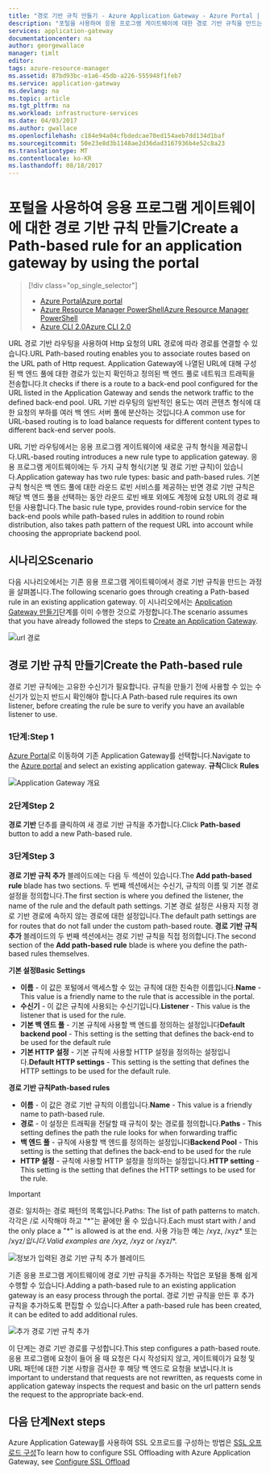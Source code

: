 ```yaml
---
title: "경로 기반 규칙 만들기 - Azure Application Gateway - Azure Portal | Microsoft Docs"
description: "포털을 사용하여 응용 프로그램 게이트웨이에 대한 경로 기반 규칙을 만드는 방법을 알아봅니다."
services: application-gateway
documentationcenter: na
author: georgewallace
manager: timlt
editor: 
tags: azure-resource-manager
ms.assetid: 87bd93bc-e1a6-45db-a226-555948f1feb7
ms.service: application-gateway
ms.devlang: na
ms.topic: article
ms.tgt_pltfrm: na
ms.workload: infrastructure-services
ms.date: 04/03/2017
ms.author: gwallace
ms.openlocfilehash: c184e94a04cfbdedcae70ed154aeb7dd134d1baf
ms.sourcegitcommit: 50e23e8d3b1148ae2d36dad3167936b4e52c8a23
ms.translationtype: MT
ms.contentlocale: ko-KR
ms.lasthandoff: 08/18/2017
---
```

# <a name="create-a-path-based-rule-for-an-application-gateway-by-using-the-portal"></a><span data-ttu-id="ed350-103">포털을 사용하여 응용 프로그램 게이트웨이에 대한 경로 기반 규칙 만들기</span><span class="sxs-lookup"><span data-stu-id="ed350-103">Create a Path-based rule for an application gateway by using the portal</span></span>

> [!div class="op_single_selector"]
> * [<span data-ttu-id="ed350-104">Azure Portal</span><span class="sxs-lookup"><span data-stu-id="ed350-104">Azure portal</span></span>](application-gateway-create-url-route-portal.md)
> * [<span data-ttu-id="ed350-105">Azure Resource Manager PowerShell</span><span class="sxs-lookup"><span data-stu-id="ed350-105">Azure Resource Manager PowerShell</span></span>](application-gateway-create-url-route-arm-ps.md)
> * [<span data-ttu-id="ed350-106">Azure CLI 2.0</span><span class="sxs-lookup"><span data-stu-id="ed350-106">Azure CLI 2.0</span></span>](application-gateway-create-url-route-cli.md)

<span data-ttu-id="ed350-107">URL 경로 기반 라우팅을 사용하여 Http 요청의 URL 경로에 따라 경로를 연결할 수 있습니다.</span><span class="sxs-lookup"><span data-stu-id="ed350-107">URL Path-based routing enables you to associate routes based on the URL path of Http request.</span></span> <span data-ttu-id="ed350-108">Application Gateway에 나열된 URL에 대해 구성된 백 엔드 풀에 대한 경로가 있는지 확인하고 정의된 백 엔드 풀로 네트워크 트래픽을 전송합니다.</span><span class="sxs-lookup"><span data-stu-id="ed350-108">It checks if there is a route to a back-end pool configured for the URL listed in the Application Gateway and sends the network traffic to the defined back-end pool.</span></span> <span data-ttu-id="ed350-109">URL 기반 라우팅의 일반적인 용도는 여러 콘텐츠 형식에 대한 요청의 부하를 여러 백 엔드 서버 풀에 분산하는 것입니다.</span><span class="sxs-lookup"><span data-stu-id="ed350-109">A common use for URL-based routing is to load balance requests for different content types to different back-end server pools.</span></span>

<span data-ttu-id="ed350-110">URL 기반 라우팅에서는 응용 프로그램 게이트웨이에 새로운 규칙 형식을 제공합니다.</span><span class="sxs-lookup"><span data-stu-id="ed350-110">URL-based routing introduces a new rule type to application gateway.</span></span> <span data-ttu-id="ed350-111">응용 프로그램 게이트웨이에는 두 가지 규칙 형식(기본 및 경로 기반 규칙)이 있습니다.</span><span class="sxs-lookup"><span data-stu-id="ed350-111">Application gateway has two rule types: basic and path-based rules.</span></span> <span data-ttu-id="ed350-112">기본 규칙 형식은 백 엔드 풀에 대한 라운드 로빈 서비스를 제공하는 반면 경로 기반 규칙은 해당 백 엔드 풀을 선택하는 동안 라운드 로빈 배포 외에도 계정에 요청 URL의 경로 패턴을 사용합니다.</span><span class="sxs-lookup"><span data-stu-id="ed350-112">The basic rule type, provides round-robin service for the back-end pools while path-based rules in addition to round robin distribution, also takes path pattern of the request URL into account while choosing the appropriate backend pool.</span></span>

## <a name="scenario"></a><span data-ttu-id="ed350-113">시나리오</span><span class="sxs-lookup"><span data-stu-id="ed350-113">Scenario</span></span>

<span data-ttu-id="ed350-114">다음 시나리오에서는 기존 응용 프로그램 게이트웨이에서 경로 기반 규칙을 만드는 과정을 살펴봅니다.</span><span class="sxs-lookup"><span data-stu-id="ed350-114">The following scenario goes through creating a Path-based rule in an existing application gateway.</span></span>
<span data-ttu-id="ed350-115">이 시나리오에서는 [Application Gateway 만들기](application-gateway-create-gateway-portal.md)단계를 이미 수행한 것으로 가정합니다.</span><span class="sxs-lookup"><span data-stu-id="ed350-115">The scenario assumes that you have already followed the steps to [Create an Application Gateway](application-gateway-create-gateway-portal.md).</span></span>

![url 경로][scenario]

## <span data-ttu-id="ed350-117"><a name="createrule"></a>경로 기반 규칙 만들기</span><span class="sxs-lookup"><span data-stu-id="ed350-117"><a name="createrule"></a>Create the Path-based rule</span></span>

<span data-ttu-id="ed350-118">경로 기반 규칙에는 고유한 수신기가 필요합니다. 규칙을 만들기 전에 사용할 수 있는 수신기가 있는지 반드시 확인해야 합니다.</span><span class="sxs-lookup"><span data-stu-id="ed350-118">A Path-based rule requires its own listener, before creating the rule be sure to verify you have an available listener to use.</span></span>

### <a name="step-1"></a><span data-ttu-id="ed350-119">1단계:</span><span class="sxs-lookup"><span data-stu-id="ed350-119">Step 1</span></span>

<span data-ttu-id="ed350-120">[Azure Portal](http://portal.azure.com)로 이동하여 기존 Application Gateway를 선택합니다.</span><span class="sxs-lookup"><span data-stu-id="ed350-120">Navigate to the [Azure portal](http://portal.azure.com) and select an existing application gateway.</span></span> <span data-ttu-id="ed350-121">**규칙**</span><span class="sxs-lookup"><span data-stu-id="ed350-121">Click **Rules**</span></span>

![Application Gateway 개요][1]

### <a name="step-2"></a><span data-ttu-id="ed350-123">2단계</span><span class="sxs-lookup"><span data-stu-id="ed350-123">Step 2</span></span>

<span data-ttu-id="ed350-124">**경로 기반** 단추를 클릭하여 새 경로 기반 규칙을 추가합니다.</span><span class="sxs-lookup"><span data-stu-id="ed350-124">Click **Path-based** button to add a new Path-based rule.</span></span>

### <a name="step-3"></a><span data-ttu-id="ed350-125">3단계</span><span class="sxs-lookup"><span data-stu-id="ed350-125">Step 3</span></span>

<span data-ttu-id="ed350-126">**경로 기반 규칙 추가** 블레이드에는 다음 두 섹션이 있습니다.</span><span class="sxs-lookup"><span data-stu-id="ed350-126">The **Add path-based rule** blade has two sections.</span></span> <span data-ttu-id="ed350-127">두 번째 섹션에서는 수신기, 규칙의 이름 및 기본 경로 설정을 정의합니다.</span><span class="sxs-lookup"><span data-stu-id="ed350-127">The first section is where you defined the listener, the name of the rule and the default path settings.</span></span> <span data-ttu-id="ed350-128">기본 경로 설정은 사용자 지정 경로 기반 경로에 속하지 않는 경로에 대한 설정입니다.</span><span class="sxs-lookup"><span data-stu-id="ed350-128">The default path settings are for routes that do not fall under the custom path-based route.</span></span> <span data-ttu-id="ed350-129">**경로 기반 규칙 추가** 블레이드의 두 번째 섹션에서는 경로 기반 규칙을 직접 정의합니다.</span><span class="sxs-lookup"><span data-stu-id="ed350-129">The second section of the **Add path-based rule** blade is where you define the path-based rules themselves.</span></span>

<span data-ttu-id="ed350-130">**기본 설정**</span><span class="sxs-lookup"><span data-stu-id="ed350-130">**Basic Settings**</span></span>

* <span data-ttu-id="ed350-131">**이름** - 이 값은 포털에서 액세스할 수 있는 규칙에 대한 친숙한 이름입니다.</span><span class="sxs-lookup"><span data-stu-id="ed350-131">**Name** - This value is a friendly name to the rule that is accessible in the portal.</span></span>
* <span data-ttu-id="ed350-132">**수신기** - 이 값은 규칙에 사용되는 수신기입니다.</span><span class="sxs-lookup"><span data-stu-id="ed350-132">**Listener** - This value is the listener that is used for the rule.</span></span>
* <span data-ttu-id="ed350-133">**기본 백 엔드 풀** - 기본 규칙에 사용할 백 엔드를 정의하는 설정입니다</span><span class="sxs-lookup"><span data-stu-id="ed350-133">**Default backend pool** - This setting is the setting that defines the back-end to be used for the default rule</span></span>
* <span data-ttu-id="ed350-134">**기본 HTTP 설정** - 기본 규칙에 사용할 HTTP 설정을 정의하는 설정입니다.</span><span class="sxs-lookup"><span data-stu-id="ed350-134">**Default HTTP settings** - This setting is the setting that defines the HTTP settings to be used for the default rule.</span></span>

<span data-ttu-id="ed350-135">**경로 기반 규칙**</span><span class="sxs-lookup"><span data-stu-id="ed350-135">**Path-based rules**</span></span>

* <span data-ttu-id="ed350-136">**이름** - 이 값은 경로 기반 규칙의 이름입니다.</span><span class="sxs-lookup"><span data-stu-id="ed350-136">**Name** - This value is a friendly name to path-based rule.</span></span>
* <span data-ttu-id="ed350-137">**경로** - 이 설정은 트래픽을 전달할 때 규칙이 찾는 경로를 정의합니다.</span><span class="sxs-lookup"><span data-stu-id="ed350-137">**Paths** - This setting defines the path the rule looks for when forwarding traffic</span></span>
* <span data-ttu-id="ed350-138">**백 엔드 풀** - 규칙에 사용할 백 엔드를 정의하는 설정입니다</span><span class="sxs-lookup"><span data-stu-id="ed350-138">**Backend Pool** - This setting is the setting that defines the back-end to be used for the rule</span></span>
* <span data-ttu-id="ed350-139">**HTTP 설정** - 규칙에 사용할 HTTP 설정을 정의하는 설정입니다.</span><span class="sxs-lookup"><span data-stu-id="ed350-139">**HTTP setting** - This setting is the setting that defines the HTTP settings to be used for the rule.</span></span>

> [!IMPORTANT]
> <span data-ttu-id="ed350-140">경로: 일치하는 경로 패턴의 목록입니다.</span><span class="sxs-lookup"><span data-stu-id="ed350-140">Paths: The list of path patterns to match.</span></span> <span data-ttu-id="ed350-141">각각은 /로 시작해야 하고 "\*"는 끝에만 올 수 있습니다.</span><span class="sxs-lookup"><span data-stu-id="ed350-141">Each must start with / and the only place a "\*" is allowed is at the end.</span></span> <span data-ttu-id="ed350-142">사용 가능한 예는 /xyz, /xyz* 또는 /xyz/*입니다.</span><span class="sxs-lookup"><span data-stu-id="ed350-142">Valid examples are /xyz, /xyz* or /xyz/*.</span></span>  

![정보가 입력된 경로 기반 규칙 추가 블레이드][2]

<span data-ttu-id="ed350-144">기존 응용 프로그램 게이트웨이에 경로 기반 규칙을 추가하는 작업은 포털을 통해 쉽게 수행할 수 있습니다.</span><span class="sxs-lookup"><span data-stu-id="ed350-144">Adding a path-based rule to an existing application gateway is an easy process through the portal.</span></span> <span data-ttu-id="ed350-145">경로 기반 규칙을 만든 후 추가 규칙을 추가하도록 편집할 수 있습니다.</span><span class="sxs-lookup"><span data-stu-id="ed350-145">After a path-based rule has been created, it can be edited to add additional rules.</span></span> 

![추가 경로 기반 규칙 추가][3]

<span data-ttu-id="ed350-147">이 단계는 경로 기반 경로를 구성합니다.</span><span class="sxs-lookup"><span data-stu-id="ed350-147">This step configures a path-based route.</span></span> <span data-ttu-id="ed350-148">응용 프로그램에 요청이 들어 올 때 요청은 다시 작성되지 않고, 게이트웨이가 요청 및 URL 패턴에 대한 기본 사항을 검사한 후 해당 백 엔드로 요청을 보냅니다.</span><span class="sxs-lookup"><span data-stu-id="ed350-148">It is important to understand that requests are not rewritten, as requests come in application gateway inspects the request and basic on the url pattern sends the request to the appropriate back-end.</span></span>

## <a name="next-steps"></a><span data-ttu-id="ed350-149">다음 단계</span><span class="sxs-lookup"><span data-stu-id="ed350-149">Next steps</span></span>

<span data-ttu-id="ed350-150">Azure Application Gateway를 사용하여 SSL 오프로드를 구성하는 방법은 [SSL 오프로드 구성](application-gateway-ssl-portal.md)</span><span class="sxs-lookup"><span data-stu-id="ed350-150">To learn how to configure SSL Offloading with Azure Application Gateway, see [Configure SSL Offload](application-gateway-ssl-portal.md)</span></span>

[1]: ./media/application-gateway-create-url-route-portal/figure1.png
[2]: ./media/application-gateway-create-url-route-portal/figure2.png
[3]: ./media/application-gateway-create-url-route-portal/figure3.png
[scenario]: ./media/application-gateway-create-url-route-portal/scenario.png
